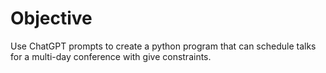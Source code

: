# Objective

Use ChatGPT prompts to create a python program that can schedule talks for a multi-day conference with give constraints.
